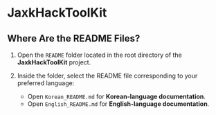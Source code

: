 # JaxkHackToolKit

## Where Are the README Files?

1. Open the `README` folder located in the root directory of the **JaxkHackToolKit** project.

2. Inside the folder, select the README file corresponding to your preferred language:
   - Open `Korean_README.md` for **Korean-language documentation**.
   - Open `English_README.md` for **English-language documentation**.
